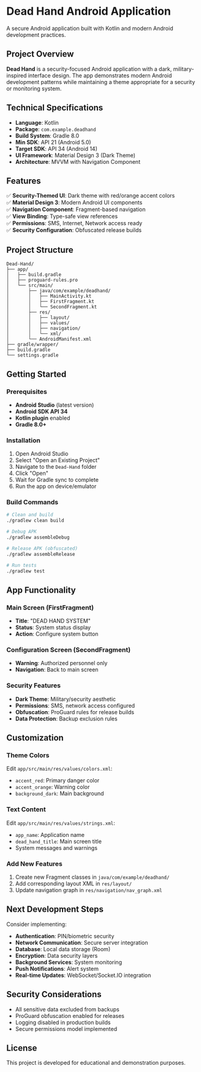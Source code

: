 # Dead Hand Android Application

A secure Android application built with Kotlin and modern Android development practices.

## Project Overview

**Dead Hand** is a security-focused Android application with a dark, military-inspired interface design. The app demonstrates modern Android development patterns while maintaining a theme appropriate for a security or monitoring system.

## Technical Specifications

- **Language**: Kotlin
- **Package**: `com.example.deadhand`
- **Build System**: Gradle 8.0
- **Min SDK**: API 21 (Android 5.0)
- **Target SDK**: API 34 (Android 14)
- **UI Framework**: Material Design 3 (Dark Theme)
- **Architecture**: MVVM with Navigation Component

## Features

✅ **Security-Themed UI**: Dark theme with red/orange accent colors  
✅ **Material Design 3**: Modern Android UI components  
✅ **Navigation Component**: Fragment-based navigation  
✅ **View Binding**: Type-safe view references  
✅ **Permissions**: SMS, Internet, Network access ready  
✅ **Security Configuration**: Obfuscated release builds  

## Project Structure

```
Dead-Hand/
├── app/
│   ├── build.gradle
│   ├── proguard-rules.pro
│   └── src/main/
│       ├── java/com/example/deadhand/
│       │   ├── MainActivity.kt
│       │   ├── FirstFragment.kt
│       │   └── SecondFragment.kt
│       ├── res/
│       │   ├── layout/
│       │   ├── values/
│       │   ├── navigation/
│       │   └── xml/
│       └── AndroidManifest.xml
├── gradle/wrapper/
├── build.gradle
└── settings.gradle
```

## Getting Started

### Prerequisites
- **Android Studio** (latest version)
- **Android SDK API 34**
- **Kotlin plugin** enabled
- **Gradle 8.0+**

### Installation
1. Open Android Studio
2. Select "Open an Existing Project"
3. Navigate to the `Dead-Hand` folder
4. Click "Open"
5. Wait for Gradle sync to complete
6. Run the app on device/emulator

### Build Commands
```bash
# Clean and build
./gradlew clean build

# Debug APK
./gradlew assembleDebug

# Release APK (obfuscated)
./gradlew assembleRelease

# Run tests
./gradlew test
```

## App Functionality

### Main Screen (FirstFragment)
- **Title**: "DEAD HAND SYSTEM"  
- **Status**: System status display  
- **Action**: Configure system button  

### Configuration Screen (SecondFragment)
- **Warning**: Authorized personnel only  
- **Navigation**: Back to main screen  

### Security Features
- **Dark Theme**: Military/security aesthetic
- **Permissions**: SMS, network access configured
- **Obfuscation**: ProGuard rules for release builds
- **Data Protection**: Backup exclusion rules

## Customization

### Theme Colors
Edit `app/src/main/res/values/colors.xml`:
- `accent_red`: Primary danger color
- `accent_orange`: Warning color  
- `background_dark`: Main background

### Text Content
Edit `app/src/main/res/values/strings.xml`:
- `app_name`: Application name
- `dead_hand_title`: Main screen title
- System messages and warnings

### Add New Features
1. Create new Fragment classes in `java/com/example/deadhand/`
2. Add corresponding layout XML in `res/layout/`
3. Update navigation graph in `res/navigation/nav_graph.xml`

## Next Development Steps

Consider implementing:
- **Authentication**: PIN/biometric security
- **Network Communication**: Secure server integration  
- **Database**: Local data storage (Room)
- **Encryption**: Data security layers
- **Background Services**: System monitoring
- **Push Notifications**: Alert system
- **Real-time Updates**: WebSocket/Socket.IO integration

## Security Considerations

- All sensitive data excluded from backups
- ProGuard obfuscation enabled for releases
- Logging disabled in production builds
- Secure permissions model implemented

## License

This project is developed for educational and demonstration purposes.